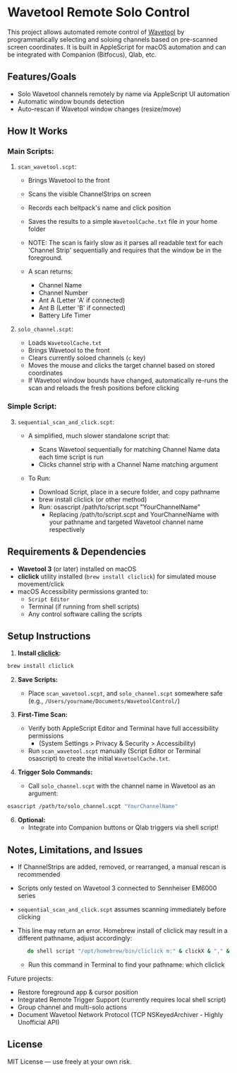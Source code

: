 # Wavetool Remote Solo Control

This project allows automated remote control of [Wavetool](https://wavetool.fi/) by programmatically selecting and soloing channels based on pre-scanned screen coordinates. It is built in AppleScript for macOS automation and can be integrated with Companion (Bitfocus), Qlab, etc.

## Features/Goals

- Solo Wavetool channels remotely by name via AppleScript UI automation 
- Automatic window bounds detection
- Auto-rescan if Wavetool window changes (resize/move)

## How It Works

### Main Scripts:

1. `scan_wavetool.scpt`:

   - Brings Wavetool to the front
   - Scans the visible ChannelStrips on screen
   - Records each beltpack's name and click position
   - Saves the results to a simple `WavetoolCache.txt` file in your home folder

   - NOTE: The scan is fairly slow as it parses all readable text for each 'Channel Strip' sequentially and requires that the window be in the foreground. 
  
   - A scan returns: 
      - Channel Name
      - Channel Number
      - Ant A (Letter 'A' if connected)
      - Ant B (Letter 'B' if connected)
      - Battery Life Timer

2. `solo_channel.scpt`:

   - Loads `WavetoolCache.txt`
   - Brings Wavetool to the front
   - Clears currently soloed channels (`c` key)
   - Moves the mouse and clicks the target channel based on stored coordinates
   - If Wavetool window bounds have changed, automatically re-runs the scan and reloads the fresh positions before clicking

### Simple Script:

3. `sequential_scan_and_click.scpt`:
   - A simplified, much slower standalone script that:
     - Scans Wavetool sequentially for matching Channel Name data each time script is run
     - Clicks channel strip with a Channel Name matching argument
    
   - To Run:
     - Download Script, place in a secure folder, and copy pathname
     - brew install cliclick (or other method)
     - Run: osascript /path/to/script.scpt "YourChannelName"
       - Replacing /path/to/script.scpt and YourChannelName with your pathname and targeted Wavetool channel name respectively


## Requirements & Dependencies

- **Wavetool 3** (or later) installed on macOS
- **cliclick** utility installed (`brew install cliclick`) for simulated mouse movement/click
- macOS Accessibility permissions granted to:
  - `Script Editor`
  - Terminal (if running from shell scripts)
  - Any control software calling the scripts

## Setup Instructions

1. **Install [cliclick](https://github.com/BlueM/cliclick):**

```bash
brew install cliclick
```

2. **Save Scripts:**

   - Place `scan_wavetool.scpt`, and `solo_channel.scpt` somewhere safe (e.g., `/Users/yourname/Documents/WavetoolControl/`)

3. **First-Time Scan:**

   - Verify both AppleScript Editor and Terminal have full accessibility permissions
      - (System Settings > Privacy & Security > Accessibility)
   - Run `scan_wavetool.scpt` manually (Script Editor or Terminal osascript) to create the initial `WavetoolCache.txt`.

4. **Trigger Solo Commands:**

   - Call `solo_channel.scpt` with the channel name in Wavetool as an argument:

```bash
osascript /path/to/solo_channel.scpt "YourChannelName"
```

6. **Optional:**
   - Integrate into Companion buttons or Qlab triggers via shell script!

## Notes, Limitations, and Issues

- If ChannelStrips are added, removed, or rearranged, a manual rescan is recommended
- Scripts only tested on Wavetool 3 connected to Sennheiser EM6000 series
- `sequential_scan_and_click.scpt` assumes scanning immediately before clicking

- This line may return an error. Homebrew install of cliclick may result in a different pathname, adjust accordingly:
  ```bash
     do shell script "/opt/homebrew/bin/cliclick m:" & clickX & "," & clickY & " && /opt/homebrew/bin/cliclick c:" & clickX & "," & clickY
  ```
   - Run this command in Terminal to find your pathname: which cliclick

Future projects:

- Restore foreground app & cursor position
- Integrated Remote Trigger Support (currently requires local shell script)
- Group channel and multi-solo actions
- Document Wavetool Network Protocol (TCP NSKeyedArchiver - Highly Unofficial API)

## License

MIT License — use freely at your own risk.
